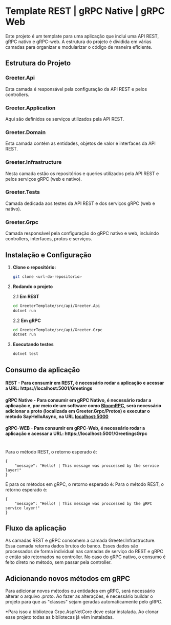 # Template REST | gRPC Native | gRPC Web

Este projeto é um template para uma aplicação que inclui uma API REST, gRPC nativo e gRPC-web. A estrutura do projeto é dividida em várias camadas para organizar e modularizar o código de maneira eficiente.

## Estrutura do Projeto

### Greeter.Api
Esta camada é responsável pela configuração da API REST e pelos controllers.

### Greeter.Application
Aqui são definidos os serviços utilizados pela API REST.

### Greeter.Domain
Esta camada contém as entidades, objetos de valor e interfaces da API REST.

### Greeter.Infrastructure
Nesta camada estão os repositórios e queries utilizados pela API REST e pelos serviços gRPC (web e nativo).

### Greeter.Tests
Camada dedicada aos testes da API REST e dos serviços gRPC (web e nativo).

### Greeter.Grpc
Camada responsável pela configuração do gRPC nativo e web, incluindo controllers, interfaces, protos e serviços.

## Instalação e Configuração

1. **Clone o repositório:**
   ```sh
   git clone <url-do-repositorio>
   ```
2. **Rodando o projeto**

    2.1 **Em REST**
    ```sh
    cd GreeterTemplate/src/api/Greeter.Api
    dotnet run
    ```
    2.2 **Em gRPC**
    ```sh
    cd GreeterTemplate/src/api/Greeter.Grpc
    dotnet run
    ```
3. **Executando testes**
    ```sh
    dotnet test
    ```

## Consumo da aplicação
#### **REST** - Para consumir em REST, é necessário rodar a aplicação e acessar a URL: https://localhost:5001/Greetings

#### **gRPC Native** - Para consumir em gRPC Nativo, é necessário rodar a aplicação e, por meio de um software como [BloomRPC](https://github.com/bloomrpc/bloomrpc/releases), será necessário adicionar a proto (localizada em Greeter.Grpc/Protos) e executar o método SayHelloAsync, na URL [localhost:5000](localhost:5000)

#### **gRPC-WEB** - Para consumir em gRPC-Web, é necessário rodar a aplicação e acessar a URL: https://localhost:5001/GreetingsGrpc

#
Para o método REST, o retorno esperado é:
```
{
    "message": "Hello! | This message was proccessed by the service layer!"
}
```

E para os métodos em gRPC, o retorno esperado é:
Para o método REST, o retorno esperado é:
```
{
    "message": "Hello! | This message was proccessed by the gRPC service layer!"
}
```

## Fluxo da aplicação

As camadas REST e gRPC consomem a camada Greeter.Infrastructure. Essa camada retorna dados brutos do banco. Esses dados são processados de forma individual nas camadas de serviço do REST e gRPC e então são retornados na controller. No caso do gRPC nativo, o consumo é feito direto no método, sem passar pela controller.

## Adicionando novos métodos em gRPC

Para adicionar novos métodos ou entidades em gRPC, será necessário alterar o arquivo .proto. Ao fazer as alterações, é necessário buildar o projeto para que as "classes" sejam geradas automaticamente pelo gRPC.

*Para isso a biblioteca Grpc.AspNetCore deve estar instalada. Ao clonar esse projeto todas as bibliotecas já vêm instaladas. 